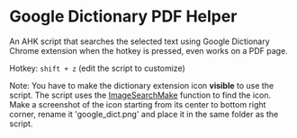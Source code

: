 # Google Dictionary PDF Helper #
An AHK script that searches the selected text using Google Dictionary Chrome extension when the hotkey is pressed, even works on a PDF page.  

Hotkey: `shift + z` (edit the script to customize)  

Note: You have to make the dictionary extension icon **visible** to use the script. The script uses the [ImageSearchMake](https://autohotkey.com/docs/commands/ImageSearch.htm) function to find the icon. Make a screenshot of the icon starting from its center to bottom right corner, rename it 'google_dict.png' and place it in the same folder as the script.